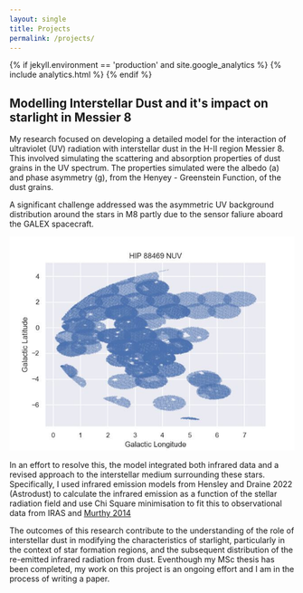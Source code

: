 ```yaml
---
layout: single
title: Projects
permalink: /projects/
---
```

{% if jekyll.environment == 'production' and site.google_analytics %}
{% include analytics.html %}
{% endif %}

## Modelling Interstellar Dust and it's impact on starlight in Messier 8

My research focused on developing a detailed model for the interaction of ultraviolet (UV) radiation with interstellar dust in the H-II region Messier 8. This involved simulating the scattering and absorption properties of dust grains in the UV spectrum. The properties simulated were the albedo (a) and phase asymmetry (g), from the Henyey - Greenstein Function, of the dust grains.

A significant challenge addressed was the asymmetric UV background distribution around the stars in M8 partly due to the sensor faliure aboard the GALEX spacecraft. 

![hip_88469_nuv_distribution](/assets/88469_nuv_coordinates.jpg)

In an effort to resolve this, the model integrated both infrared data and a revised approach to the interstellar medium surrounding these stars. Specifically, I used infrared emission models from Hensley and Draine 2022 (Astrodust) to calculate the infrared emission as a function of the stellar radiation field and use Chi Square minimisation to fit this to observational data from IRAS and [Murthy 2014](https://archive.stsci.edu/prepds/uv-bkgd/)

The outcomes of this research contribute to the understanding of the role of interstellar dust in modifying the characteristics of starlight, particularly in the context of star formation regions, and the subsequent distribution of the re-emitted infrared radiation from dust. Eventhough my MSc thesis has been completed, my work on this project is an ongoing effort and I am in the process of writing a paper.